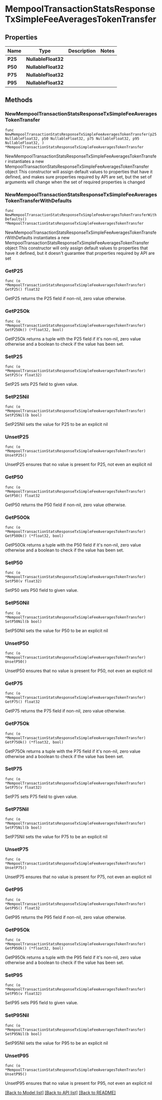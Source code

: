 # MempoolTransactionStatsResponseTxSimpleFeeAveragesTokenTransfer

## Properties

Name | Type | Description | Notes
------------ | ------------- | ------------- | -------------
**P25** | **NullableFloat32** |  | 
**P50** | **NullableFloat32** |  | 
**P75** | **NullableFloat32** |  | 
**P95** | **NullableFloat32** |  | 

## Methods

### NewMempoolTransactionStatsResponseTxSimpleFeeAveragesTokenTransfer

`func NewMempoolTransactionStatsResponseTxSimpleFeeAveragesTokenTransfer(p25 NullableFloat32, p50 NullableFloat32, p75 NullableFloat32, p95 NullableFloat32, ) *MempoolTransactionStatsResponseTxSimpleFeeAveragesTokenTransfer`

NewMempoolTransactionStatsResponseTxSimpleFeeAveragesTokenTransfer instantiates a new MempoolTransactionStatsResponseTxSimpleFeeAveragesTokenTransfer object
This constructor will assign default values to properties that have it defined,
and makes sure properties required by API are set, but the set of arguments
will change when the set of required properties is changed

### NewMempoolTransactionStatsResponseTxSimpleFeeAveragesTokenTransferWithDefaults

`func NewMempoolTransactionStatsResponseTxSimpleFeeAveragesTokenTransferWithDefaults() *MempoolTransactionStatsResponseTxSimpleFeeAveragesTokenTransfer`

NewMempoolTransactionStatsResponseTxSimpleFeeAveragesTokenTransferWithDefaults instantiates a new MempoolTransactionStatsResponseTxSimpleFeeAveragesTokenTransfer object
This constructor will only assign default values to properties that have it defined,
but it doesn't guarantee that properties required by API are set

### GetP25

`func (o *MempoolTransactionStatsResponseTxSimpleFeeAveragesTokenTransfer) GetP25() float32`

GetP25 returns the P25 field if non-nil, zero value otherwise.

### GetP25Ok

`func (o *MempoolTransactionStatsResponseTxSimpleFeeAveragesTokenTransfer) GetP25Ok() (*float32, bool)`

GetP25Ok returns a tuple with the P25 field if it's non-nil, zero value otherwise
and a boolean to check if the value has been set.

### SetP25

`func (o *MempoolTransactionStatsResponseTxSimpleFeeAveragesTokenTransfer) SetP25(v float32)`

SetP25 sets P25 field to given value.


### SetP25Nil

`func (o *MempoolTransactionStatsResponseTxSimpleFeeAveragesTokenTransfer) SetP25Nil(b bool)`

 SetP25Nil sets the value for P25 to be an explicit nil

### UnsetP25
`func (o *MempoolTransactionStatsResponseTxSimpleFeeAveragesTokenTransfer) UnsetP25()`

UnsetP25 ensures that no value is present for P25, not even an explicit nil
### GetP50

`func (o *MempoolTransactionStatsResponseTxSimpleFeeAveragesTokenTransfer) GetP50() float32`

GetP50 returns the P50 field if non-nil, zero value otherwise.

### GetP50Ok

`func (o *MempoolTransactionStatsResponseTxSimpleFeeAveragesTokenTransfer) GetP50Ok() (*float32, bool)`

GetP50Ok returns a tuple with the P50 field if it's non-nil, zero value otherwise
and a boolean to check if the value has been set.

### SetP50

`func (o *MempoolTransactionStatsResponseTxSimpleFeeAveragesTokenTransfer) SetP50(v float32)`

SetP50 sets P50 field to given value.


### SetP50Nil

`func (o *MempoolTransactionStatsResponseTxSimpleFeeAveragesTokenTransfer) SetP50Nil(b bool)`

 SetP50Nil sets the value for P50 to be an explicit nil

### UnsetP50
`func (o *MempoolTransactionStatsResponseTxSimpleFeeAveragesTokenTransfer) UnsetP50()`

UnsetP50 ensures that no value is present for P50, not even an explicit nil
### GetP75

`func (o *MempoolTransactionStatsResponseTxSimpleFeeAveragesTokenTransfer) GetP75() float32`

GetP75 returns the P75 field if non-nil, zero value otherwise.

### GetP75Ok

`func (o *MempoolTransactionStatsResponseTxSimpleFeeAveragesTokenTransfer) GetP75Ok() (*float32, bool)`

GetP75Ok returns a tuple with the P75 field if it's non-nil, zero value otherwise
and a boolean to check if the value has been set.

### SetP75

`func (o *MempoolTransactionStatsResponseTxSimpleFeeAveragesTokenTransfer) SetP75(v float32)`

SetP75 sets P75 field to given value.


### SetP75Nil

`func (o *MempoolTransactionStatsResponseTxSimpleFeeAveragesTokenTransfer) SetP75Nil(b bool)`

 SetP75Nil sets the value for P75 to be an explicit nil

### UnsetP75
`func (o *MempoolTransactionStatsResponseTxSimpleFeeAveragesTokenTransfer) UnsetP75()`

UnsetP75 ensures that no value is present for P75, not even an explicit nil
### GetP95

`func (o *MempoolTransactionStatsResponseTxSimpleFeeAveragesTokenTransfer) GetP95() float32`

GetP95 returns the P95 field if non-nil, zero value otherwise.

### GetP95Ok

`func (o *MempoolTransactionStatsResponseTxSimpleFeeAveragesTokenTransfer) GetP95Ok() (*float32, bool)`

GetP95Ok returns a tuple with the P95 field if it's non-nil, zero value otherwise
and a boolean to check if the value has been set.

### SetP95

`func (o *MempoolTransactionStatsResponseTxSimpleFeeAveragesTokenTransfer) SetP95(v float32)`

SetP95 sets P95 field to given value.


### SetP95Nil

`func (o *MempoolTransactionStatsResponseTxSimpleFeeAveragesTokenTransfer) SetP95Nil(b bool)`

 SetP95Nil sets the value for P95 to be an explicit nil

### UnsetP95
`func (o *MempoolTransactionStatsResponseTxSimpleFeeAveragesTokenTransfer) UnsetP95()`

UnsetP95 ensures that no value is present for P95, not even an explicit nil

[[Back to Model list]](../README.md#documentation-for-models) [[Back to API list]](../README.md#documentation-for-api-endpoints) [[Back to README]](../README.md)


